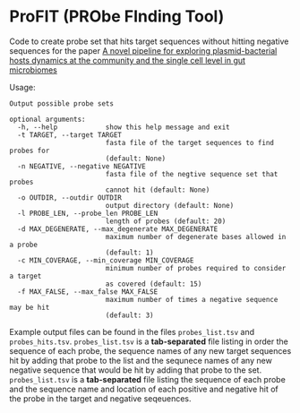 # ProFIT (PRObe FInding Tool)
Code to create probe set that hits target sequences without hitting negative sequences for the paper [A novel pipeline for exploring plasmid-bacterial hosts dynamics at the community and the single cell level in gut microbiomes]()

Usage:
```
Output possible probe sets

optional arguments:
  -h, --help            show this help message and exit
  -t TARGET, --target TARGET
                        fasta file of the target sequences to find probes for
                        (default: None)
  -n NEGATIVE, --negative NEGATIVE
                        fasta file of the negtive sequence set that probes
                        cannot hit (default: None)
  -o OUTDIR, --outdir OUTDIR
                        output directory (default: None)
  -l PROBE_LEN, --probe_len PROBE_LEN
                        length of probes (default: 20)
  -d MAX_DEGENERATE, --max_degenerate MAX_DEGENERATE
                        maximum number of degenerate bases allowed in a probe
                        (default: 1)
  -c MIN_COVERAGE, --min_coverage MIN_COVERAGE
                        minimum number of probes required to consider a target
                        as covered (default: 15)
  -f MAX_FALSE, --max_false MAX_FALSE
                        maximum number of times a negative sequence may be hit
                        (default: 3)
```
Example output files can be found in the files `probes_list.tsv` and `probes_hits.tsv`. `probes_list.tsv` is a **tab-separated** file listing in order the sequence of each probe, the sequence names of any new target sequences hit by adding that probe to the list and the sequnece names of any new negative sequence that would be hit by adding that probe to the set. `probes_list.tsv` is a **tab-separated** file listing the sequence of each probe and the sequence name and location of each positive and negative hit of the probe in the target and negative seqeuences.
